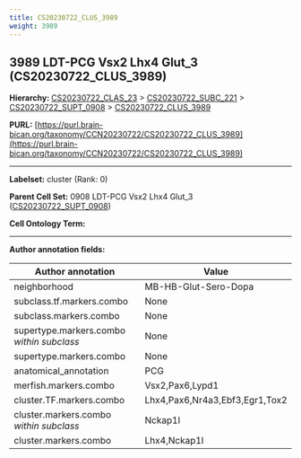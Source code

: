 ```yaml
---
title: CS20230722_CLUS_3989
weight: 3989
---
```

## 3989 LDT-PCG Vsx2 Lhx4 Glut_3 (CS20230722_CLUS_3989)
<b>Hierarchy: </b>
[CS20230722_CLAS_23](../CS20230722_CLAS_23) >
[CS20230722_SUBC_221](../CS20230722_SUBC_221) >
[CS20230722_SUPT_0908](../CS20230722_SUPT_0908) >
[CS20230722_CLUS_3989](../CS20230722_CLUS_3989)

**PURL:** [https://purl.brain-bican.org/taxonomy/CCN20230722/CS20230722_CLUS_3989](https://purl.brain-bican.org/taxonomy/CCN20230722/CS20230722_CLUS_3989)

---


**Labelset:** cluster (Rank: 0)

**Parent Cell Set:** 0908 LDT-PCG Vsx2 Lhx4 Glut_3 ([CS20230722_SUPT_0908](../CS20230722_SUPT_0908))



**Cell Ontology Term:** 

[MARKER GENES.]: #


---

[TRANSFERRED ANNOTATIONS.]: #


[AUTHOR ANNOTATION FIELDS.]: #


**Author annotation fields:**

| Author annotation | Value |
|-------------------|-------|
|neighborhood|MB-HB-Glut-Sero-Dopa|
|subclass.tf.markers.combo|None|
|subclass.markers.combo|None|
|supertype.markers.combo _within subclass_|None|
|supertype.markers.combo|None|
|anatomical_annotation|PCG|
|merfish.markers.combo|Vsx2,Pax6,Lypd1|
|cluster.TF.markers.combo|Lhx4,Pax6,Nr4a3,Ebf3,Egr1,Tox2|
|cluster.markers.combo _within subclass_|Nckap1l|
|cluster.markers.combo|Lhx4,Nckap1l|
